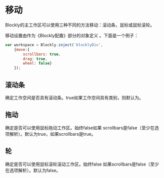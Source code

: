 # 移动

Blockly的主工作区可以使用三种不同的方法移动：滚动条，鼠标或鼠标滚轮。

移动设置由作为《Blockly配置》部分的对象定义 。下面是一个例子：

```js
var workspace = Blockly.inject('blocklyDiv',
    {move:{
        scrollbars: true,
        drag: true,
        wheel: false}
    });
```    
    
## 滚动条

确定工作空间是否具有滚动条。true如果工作空间具有类别，则默认为。

## 拖动

确定是否可以使用鼠标拖动工作区。始终false如果 scrollbars是false（至少在选项解析）。默认为true，如果scrollbars是true。

## 轮

确定是否可以使用鼠标滚轮滚动工作区。始终false 如果scrollbars是false（至少在选项解析）。默认为false。